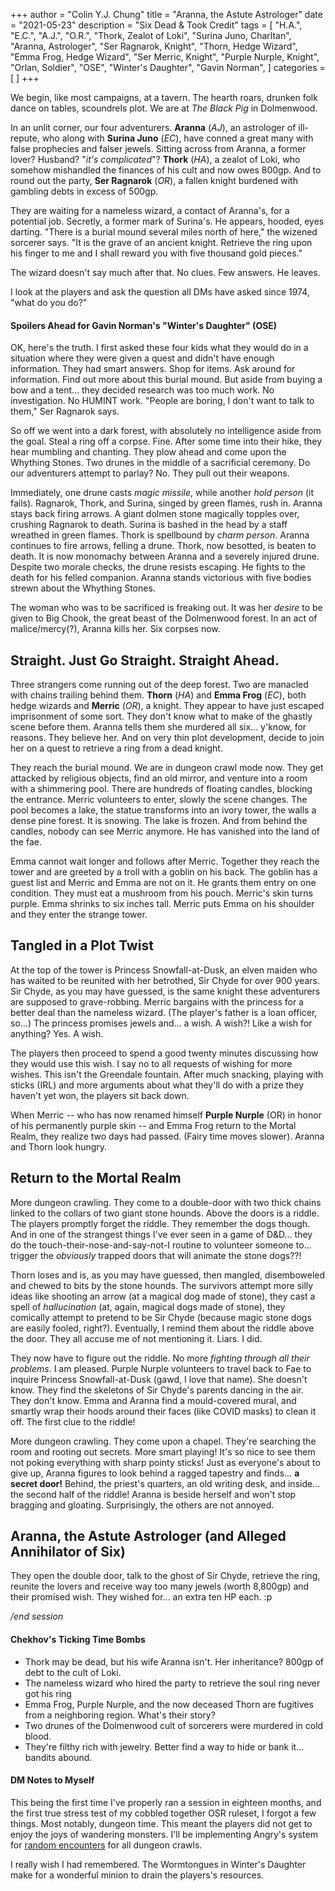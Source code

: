 +++
author = "Colin Y.J. Chung"
title = "Aranna, the Astute Astrologer"
date = "2021-05-23"
description = "Six Dead & Took Credit"
tags = [
    "H.A.",
    "E.C.",
    "A.J.",
    "O.R.",
    "Thork, Zealot of Loki",
    "Surina Juno, Charltan",
    "Aranna, Astrologer",
    "Ser Ragnarok, Knight",
    "Thorn, Hedge Wizard",
    "Emma Frog, Hedge Wizard",
    "Ser Merric, Knight",
    "Purple Nurple, Knight",
    "Orlan, Soldier",
    "OSE",
    "Winter's Daughter",
    "Gavin Norman",
]
categories = [
]
+++

We begin, like most campaigns, at a tavern. The hearth roars, drunken folk dance on tables, scoundrels plot. We are at _The Black Pig_ in Dolmenwood. 

In an unlit corner, our four adventurers. **Aranna** (_AJ_), an astrologer of ill-repute, who along with **Surina Juno** (_EC_), have conned a great many with false prophecies and falser jewels. Sitting across from Aranna, a former lover? Husband? "_it's complicated_"? **Thork** (_HA_), a zealot of Loki, who somehow mishandled the finances of his cult and now owes 800gp. And to round out the party, **Ser Ragnarok** (_OR_), a fallen knight burdened with gambling debts in excess of 500gp.

They are waiting for a nameless wizard, a contact of Aranna's, for a potential job. Secretly, a former mark of Surina's. He appears, hooded, eyes darting. "There is a burial mound several miles north of here," the wizened sorcerer says. "It is the grave of an ancient knight. Retrieve the ring upon his finger to me and I shall reward you with five thousand gold pieces."

The wizard doesn't say much after that. No clues. Few answers. He leaves.

I look at the players and ask the question all DMs have asked since 1974, "what do you do?"

#### Spoilers Ahead for Gavin Norman's "Winter's Daughter" (OSE)

OK, here's the truth. I first asked these four kids what they would do in a situation where they were given a quest and didn't have enough information. They had smart answers. Shop for items. Ask around for information. Find out more about this burial mound. But aside from buying a bow and a tent... they decided research was too much work. No investigation. No HUMINT work. "People are boring, I don't want to talk to them," Ser Ragnarok says.

So off we went into a dark forest, with absolutely no intelligence aside from the goal. Steal a ring off a corpse. Fine. After some time into their hike, they hear mumbling and chanting. They plow ahead and come upon the Whything Stones. Two drunes in the middle of a sacrificial ceremony. Do our adventurers attempt to parlay? No. They pull out their weapons.

Immediately, one drune casts _magic missile_, while another _hold person_ (it fails). Ragnarok, Thork, and Surina, singed by green flames, rush in. Aranna stays back firing arrows. A giant dolmen stone magically topples over, crushing Ragnarok to death. Surina is bashed in the head by a staff wreathed in green flames. Thork is spellbound by _charm person_. Aranna continues to fire arrows, felling a drune. Thork, now besotted, is beaten to death. It is now monomachy between Aranna and a severely injured drune. Despite two morale checks, the drune resists escaping. He fights to the death for his felled companion. Aranna stands victorious with five bodies strewn about the Whything Stones. 

The woman who was to be sacrificed is freaking out. It was her _desire_ to be given to Big Chook, the great beast of the Dolmenwood forest. In an act of malice/mercy(?), Aranna kills her. Six corpses now.

## Straight. Just Go Straight. Straight Ahead.

Three strangers come running out of the deep forest. Two are manacled with chains trailing behind them. **Thorn** (_HA_) and **Emma Frog** (_EC_), both hedge wizards and **Merric** (_OR_), a knight. They appear to have just escaped imprisonment of some sort. They don't know what to make of the ghastly scene before them. Aranna tells them she murdered all six... y'know, for reasons. They believe her. And on very thin plot development, decide to join her on a quest to retrieve a ring from a dead knight.

They reach the burial mound. We are in dungeon crawl mode now. They get attacked by religious objects, find an old mirror, and venture into a room with a shimmering pool. There are hundreds of floating candles, blocking the entrance. Merric volunteers to enter, slowly the scene changes. The pool becomes a lake, the statue transforms into an ivory tower, the walls a dense pine forest. It is snowing. The lake is frozen. And from behind the candles, nobody can see Merric anymore. He has vanished into the land of the fae.

Emma cannot wait longer and follows after Merric. Together they reach the tower and are greeted by a troll with a goblin on his back. The goblin has a guest list and Merric and Emma are not on it. He grants them entry on one condition. They must eat a mushroom from his pouch. Merric's skin turns purple. Emma shrinks to six inches tall. Merric puts Emma on his shoulder and they enter the strange tower.

## Tangled in a Plot Twist

At the top of the tower is Princess Snowfall-at-Dusk, an elven maiden who has waited to be reunited with her betrothed, Sir Chyde for over 900 years. Sir Chyde, as you may have guessed, is the same knight these adventurers are supposed to grave-robbing. Merric bargains with the princess for a better deal than the nameless wizard. (The player's father is a loan officer, so...) The princess promises jewels and... a wish. A wish?! Like a wish for anything? Yes. A wish.

The players then proceed to spend a good twenty minutes discussing how they would use this wish. I say no to all requests of wishing for more wishes. This isn't the Greendale fountain. After much snacking, playing with sticks (IRL) and more arguments about what they'll do with a prize they haven't yet won, the players sit back down.

When Merric -- who has now renamed himself **Purple Nurple** (OR) in honor of his permanently purple skin -- and Emma Frog return to the Mortal Realm, they realize two days had passed. (Fairy time moves slower). Aranna and Thorn look hungry.

## Return to the Mortal Realm

More dungeon crawling. They come to a double-door with two thick chains linked to the collars of two giant stone hounds. Above the doors is a riddle. The players promptly forget the riddle. They remember the dogs though. And in one of the strangest things I've ever seen in a game of D&D... they do the touch-their-nose-and-say-not-I routine to volunteer someone to... trigger the _obviously_ trapped doors that will animate the stone dogs??!

Thorn loses and is, as you may have guessed, then mangled, disemboweled and chewed to bits by the stone hounds. The survivors attempt more silly ideas like shooting an arrow (at a magical dog made of stone), they cast a spell of _hallucination_ (at, again, magical dogs made of stone), they comically attempt to pretend to be Sir Chyde (because magic stone dogs are easily fooled, right?). Eventually, I remind them about the riddle above the door. They all accuse me of not mentioning it. Liars. I did.

They now have to figure out the riddle. No more _fighting through all their problems_. I am pleased. Purple Nurple volunteers to travel back to Fae to inquire Princess Snowfall-at-Dusk (gawd, I love that name). She doesn't know. They find the skeletons of Sir Chyde's parents dancing in the air. They don't know. Emma and Aranna find a mould-covered mural, and smartly wrap their hoods around their faces (like COVID masks) to clean it off. The first clue to the riddle!

More dungeon crawling. They come upon a chapel. They're searching the room and rooting out secrets. More smart playing! It's so nice to see them not poking everything with sharp pointy sticks! Just as everyone's about to give up, Aranna figures to look behind a ragged tapestry and finds... **a secret door!** Behind, the priest's quarters, an old writing desk, and inside... the second half of the riddle! Aranna is beside herself and won't stop bragging and gloating. Surprisingly, the others are not annoyed.

## Aranna, the Astute Astrologer (and Alleged Annihilator of Six)

They open the double door, talk to the ghost of Sir Chyde, retrieve the ring, reunite the lovers and receive way too many jewels (worth 8,800gp) and their promised wish. They wished for... an extra ten HP each. :p

_/end session_

#### Chekhov's Ticking Time Bombs

* Thork may be dead, but his wife Aranna isn't. Her inheritance? 800gp of debt to the cult of Loki.
* The nameless wizard who hired the party to retrieve the soul ring never got his ring
* Emma Frog, Purple Nurple, and the now deceased Thorn are fugitives from a neighboring region. What's their story?
* Two drunes of the Dolmenwood cult of sorcerers were murdered in cold blood.
* They're filthy rich with jewelry. Better find a way to hide or bank it... bandits abound.

#### DM Notes to Myself

This being the first time I've properly ran a session in eighteen months, and the first true stress test of my cobbled together OSR ruleset, I forgot a few things. Most notably, dungeon time. This meant the players did not get to enjoy the joys of wandering monsters. I'll be implementing Angry's system for [random encounters](https://theangrygm.com/redesigning-random-encounters-1/) for all dungeon crawls.

I really wish I had remembered. The Wormtongues in Winter's Daughter make for a wonderful minion to drain the players's resources.
